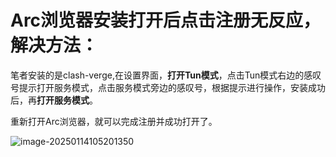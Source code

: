 # Arc浏览器安装打开后点击注册无反应，解决方法：

笔者安装的是clash-verge,在设置界面，**打开Tun模式**，点击Tun模式右边的感叹号提示打开服务模式，点击服务模式旁边的感叹号，根据提示进行操作，安装成功后，再**打开服务模式**。

重新打开Arc浏览器，就可以完成注册并成功打开了。

![image-20250114105201350](C:\Users\honor\AppData\Roaming\Typora\typora-user-images\image-20250114105201350.png)